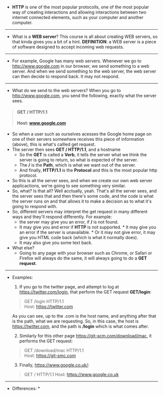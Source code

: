 * **HTTP** is one of the most popular protocolls, one of the
most popular way of creating interactions and allowing
interactions between two internet connected elements,
such as your computer and another computer.
---
* What is a **WEB server**? This course is all about creating
WEB servers, so that kinda gives you a bit of a hint.
**DEFINITION**: a WEB server is a piece of software designed
to accept incoming web requests.
---
* For example, Google has many web servers. Whenever we go
to http://www.google.com in our browser, we send something
to a web server. And when we send something to the web server,
the web server can then decide to respond back. It may not respond.
---
* What do we send to the web servers? When you go to http://www.google.com, you send the following, exactly what the server sees.  
 
> #### GET / HTTP/1.1  
> #### Host: www.google.com  

*  So when a user such as ourselves acesses the Google home page on one of their servers somewhere receives this piece of information (above), this is what's callled get request.
* The server then sees **GET / HTTP/1.1**, and a hostname
    * So the **GET** is called a **Verb**, it tells the server what we think the server is going to return, so what is expected of the server.
    * The **/** is the **Path**, which is what we want out of the server.
    * And finally, **HTTP/1.1** is the **Protocol** and this is the most popular http protocol.
* So this is all the server sees, and when we create our own web server applicactions, we're going to see something very similar.
* So, what? Is that all? Well acctually, yeah. That's all the server sees, and the server sees that and then there's some code, and the code is what the server runs on and that allows it to make a decision as to what it's going to respond with.
* So, different servers may interpret the get request in many different ways and they'll respond differently. For example:      
    * the server may give you an error, if **/** is not found. 
    * It may give you and error if **HTTP** is not supported. * It may give you an error if the server is unavailable. * Or it may not give error, it may give you HTML code back (which is what it normally does). 
    * It may also give you some text back.
* What else?
    * Going to any page with your browser such as Chrome, or Safari or Firefox will always do the same, it will always going to do a **GET request**.
---
* Examples:
    1) If you go to the twitter page, and attempt to log at https://twitter.com/login, that perform the GET request **GET/login**:
    > GET /login HTTP/1.1  
    > Host: https://twitter.com  

    As you can see, up to the .com is the host name, and anything after that is the path, what we are requesting.
    So, in this case, the host is https://twitter.com, and the path is **/login** which is what comes after.

    2) Similarly for this other page https://git-scm.com/download/mac, it performs the GET request:
    > GET /download/mac HTTP/1.1  
    > Host: https://git-smc.com

    3) Finally, https://www.google.co.uk/:
    > GET / HTTP/1.1
    > Host: https://www.google.co.uk
---
* Differences:
    * 